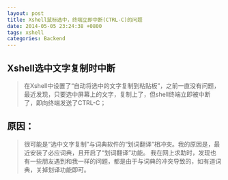 ```yaml
---
layout: post
title: Xshell鼠标选中，终端立即中断(CTRL-C)的问题
date: 2014-05-05 23:24:38 +0800
tags: xshell
categories: Backend
---
```


## Xshell选中文字复制时中断

> 在Xshell中设置了“自动将选中的文字复制到粘贴板”，之前一直没有问题，最近发现，只要选中屏幕上的文字，复制上了，但shell终端立即被中断了，即向终端发送了CTRL-C；

<!-- more -->

## 原因：

> 很可能是“选中文字复制”与词典软件的“划词翻译”相冲突。我的原因是，最近安装了必应词典，且开启了“划词翻译”功能。
我在网上求助时，发现也有一些朋友遇到和我一样的问题，都是由于与词典的冲突导致的，如有道词典，关掉划译功能即可。
